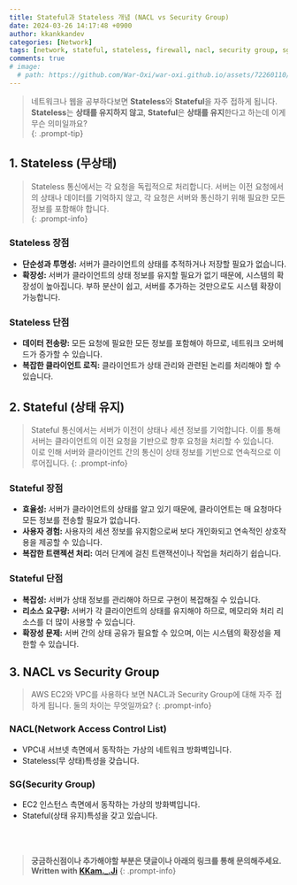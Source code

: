 ```yaml
---
title: Stateful과 Stateless 개념 (NACL vs Security Group)
date: 2024-03-26 14:17:48 +0900
author: kkankkandev
categories: [Network]
tags: [network, stateful, stateless, firewall, nacl, security group, sg]     # TAG names should always be lowercase
comments: true
# image:
  # path: https://github.com/War-Oxi/war-oxi.github.io/assets/72260110/2d2cbf9b-ce45-4102-bbc7-96faa519384a
---
```


> 네트워크나 웹을 공부하다보면 **Stateless**와 **Stateful**을 자주 접하게 됩니다.  
> **Stateless**는 **상태를 유지하지 않고**, **Stateful**은 **상태를 유지**한다고 하는데 이게 무슨 의미일까요?  
{: .prompt-tip}

## 1. Stateless (무상태)

> Stateless 통신에서는 각 요청을 독립적으로 처리합니다. 서버는 이전 요청에서의 상태나 데이터를 기억하지 않고, 각 요청은 서버와 통신하기 위해 필요한 모든 정보를 포함해야 합니다.  
{: .prompt-info}

### Stateless 장점

- **단순성과 투명성:** 서버가 클라이언트의 상태를 추적하거나 저장할 필요가 없습니다.
- **확장성:** 서버가 클라이언트의 상태 정보를 유지할 필요가 없기 때문에, 시스템의 확장성이 높아집니다. 부하 분산이 쉽고, 서버를 추가하는 것만으로도 시스템 확장이 가능합니다.

### Stateless 단점

- **데이터 전송량:** 모든 요청에 필요한 모든 정보를 포함해야 하므로, 네트워크 오버헤드가 증가할 수 있습니다.
- **복잡한 클라이언트 로직:** 클라이언트가 상태 관리와 관련된 논리를 처리해야 할 수 있습니다.

## 2. Stateful (상태 유지)

> Stateful 통신에서는 서버가 이전이 상태나 세션 정보를 기억합니다. 이를 통해 서버는 클라이언트의 이전 요청을 기반으로 향후 요청을 처리할 수 있습니다.  
> 이로 인해 서버와 클라이언트 간의 통신이 상태 정보를 기반으로 연속적으로 이루어집니다.
{: .prompt-info}

### Stateful 장점

- **효율성:** 서버가 클라이언트의 상태를 알고 있기 때문에, 클라이언트는 매 요청마다 모든 정보를 전송할 필요가 없습니다.
- **사용자 경험:** 사용자의 세션 정보를 유지함으로써 보다 개인화되고 연속적인 상호작용을 제공할 수 있습니다.
- **복잡한 트랜젝션 처리:** 여러 단계에 걸친 트랜잭션이나 작업을 처리하기 쉽습니다.

### Stateful 단점

- **복잡성:** 서버가 상태 정보를 관리해야 하므로 구현이 복잡해질 수 있습니다.
- **리소스 요구량:** 서버가 각 클라이언트의 상태를 유지해야 하므로, 메모리와 처리 리소스를 더 많이 사용할 수 있습니다.
- **확장성 문제:** 서버 간의 상태 공유가 필요할 수 있으며, 이는 시스템의 확장성을 제한할 수 있습니다.

## 3. NACL vs Security Group

> AWS EC2와 VPC를 사용하다 보면 NACL과 Security Group에 대해 자주 접하게 됩니다.
> 둘의 차이는 무엇일까요?
{: .prompt-info}

### NACL(Network Access Control List)

- VPC내 서브넷 측면에서 동작하는 가상의 네트워크 방화벽입니다.
- Stateless(무 상태)특성을 갖습니다.

### SG(Security Group)

- EC2 인스턴스 측면에서 동작하는 가상의 방화벽입니다.
- Stateful(상태 유지)특성을 갖고 있습니다.

<br><br>

> **궁금하신점이나 추가해야할 부분은 댓글이나 아래의 링크를 통해 문의해주세요.**  
> **Written with [KKam.\_\.Ji](https://www.instagram.com/kkam._.ji/)**
{: .prompt-info}
